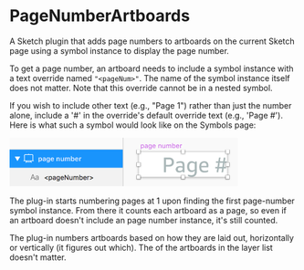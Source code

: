 # PageNumberArtboards
A Sketch plugin that adds page numbers to artboards on the current Sketch page using a symbol instance to display the page number. 

To get a page number, an artboard needs to include a symbol instance with a text override named `"<pageNum>"`. The name of the symbol instance itself does not matter. Note that this override cannot be in a nested symbol.

If you wish to include other text (e.g., "Page 1") rather than just the number alone, include a '#' in the override's default override text (e.g., 'Page #'). Here is what such a symbol would look like on the Symbols page:

<img src="/readme_images/symbolimage.png" width="400">

The plug-in starts numbering pages at 1 upon finding the first page-number symbol instance. From there it counts each artboard as a page, so even if an artboard doesn't include an page number instance, it's still counted.

The plug-in numbers artboards based on how they are laid out, horizontally or vertically (it figures out which). The of the artboards in the layer list doesn't matter.
